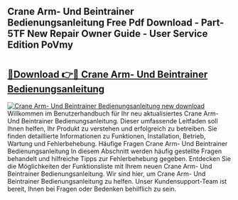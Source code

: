 ## Crane Arm- Und Beintrainer Bedienungsanleitung Free Pdf Download - Part-5TF New Repair Owner Guide - User Service Edition PoVmy

# <h2><a href="http://df34ytz.blite.top/?on=Crane+Arm-+Und+Beintrainer+Bedienungsanleitung">🔗Download 👉🔴 Crane Arm- Und Beintrainer Bedienungsanleitung</a></h2>

[![Crane Arm- Und Beintrainer Bedienungsanleitung new download](https://i.imgur.com/lujVjoI.png)](http://df34ytz.blite.top/?on=Crane+Arm-+Und+Beintrainer+Bedienungsanleitung)
Willkommen im Benutzerhandbuch für Ihr neu aktualisiertes Crane Arm- Und Beintrainer Bedienungsanleitung. Dieser umfassende Leitfaden soll Ihnen helfen, Ihr Produkt zu verstehen und erfolgreich zu betreiben. Sie finden detaillierte Informationen zu Funktionen, Installation, Betrieb, Wartung und Fehlerbehebung. Häufige Fragen Crane Arm- Und Beintrainer Bedienungsanleitung In diesem Abschnitt werden häufig gestellte Fragen behandelt und hilfreiche Tipps zur Fehlerbehebung gegeben. Entdecken Sie die Möglichkeiten der Funktionsliste mit Ihrem neuen Crane Arm- Und Beintrainer Bedienungsanleitung. Wir sind hier, um Crane Arm- Und Beintrainer Bedienungsanleitung zu helfen. Unser Kundensupport-Team ist bereit, Ihnen bei Fragen oder Bedenken behilflich zu sein.
